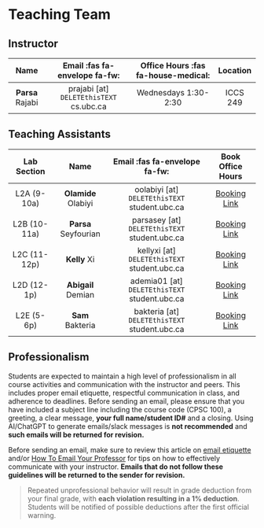 # Teaching Team

## Instructor
|               **Name**               |       **Email** :fas fa-envelope fa-fw:       | **Office Hours**     :fas fa-house-medical: |                                 **Location**                                 |
| :----------------------------------: | :-------------------------------------------: | :-----------------------------------------: | :--------------------------------------------------------------------------: |
|    **Parsa** Rajabi      |    prajabi [at] `DELETEthisTEXT` cs.ubc.ca    |            Wednesdays 1:30-2:30             |                                   ICCS 249                                   |

## Teaching Assistants

| **Lab Section** |       **Name**       |       **Email** :fas fa-envelope fa-fw:        |                           **Book Office Hours**                           |
| :-------------: | :------------------: | :--------------------------------------------: | :-----------------------------------------------------------------------: |
|   L2A (9-10a)   | **Olamide** Olabiyi  | oolabiyi [at] `DELETEthisTEXT` student.ubc.ca  |   [Booking Link](https://calendly.com/olamideolabiyi/ola-office-hours)    |
|  L2B (10-11a)   | **Parsa** Seyfourian | parsasey [at] `DELETEthisTEXT` student.ubc.ca  | [Booking Link](https://calendly.com/pseyfourian-bccrc/parsa-office-hours) |
|  L2C (11-12p)   |     **Kelly** Xi     | kellyxi  [at] `DELETEthisTEXT` student.ubc.ca  |           [Booking Link](https://calendly.com/kellyyyxi/30min)            |
|   L2D (12-1p)   |  **Abigail** Demian  | ademia01  [at] `DELETEthisTEXT` student.ubc.ca |  [Booking Link](https://calendly.com/ademian/abby-midterm-office-hours)   |
|   L2E (5-6p)    |   **Sam** Bakteria   | bakteria  [at] `DELETEthisTEXT` student.ubc.ca |       [Booking Link]( https://calendly.com/bakteria-student/10min)        |

## Professionalism 

Students are expected to maintain a high level of professionalism in all course activities and communication with the instructor and peers. This includes proper email etiquette, respectful communication in class, and adherence to deadlines. Before sending an email, please ensure that you have included a subject line including the course code (CPSC 100), a greeting, a clear message, **your full name/student ID#** and a closing. Using AI/ChatGPT to generate emails/slack messages is **not recommended** and **such emails will be returned for revision.**

Before sending an email, make sure to review this article on [email etiquette](email-etiquette.md) and/or [How To Email Your Professor](https://personal.math.ubc.ca/~ilaba/teaching/email.html) for tips on how to effectively communicate with your instructor. **Emails that do not follow these guidelines will be returned to the sender for revision.**

> Repeated unprofessional behavior will result in grade deduction from your final grade, with **each violation resulting in a 1% deduction**. Students will be notified of possible deductions after the first official warning.
